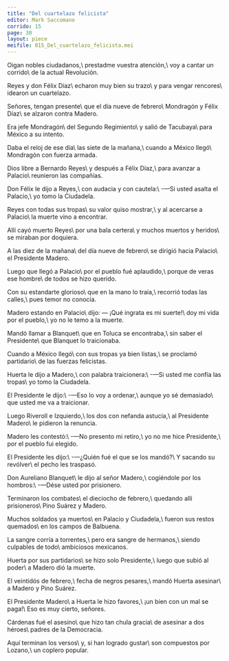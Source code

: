 ```yaml
---
title: "Del cuartelazo felicista"
editor: Mark Saccomano
corrido: 15
page: 30
layout: piece
meifile: 015_Del_cuartelazo_felicista.mei
---
```

Oigan nobles ciudadanos,\\
prestadme vuestra atención,\\
voy a cantar un corrido\\
de la actual Revolución.

Reyes y don Félix Díaz\\
echaron muy bien su trazo\\
y para vengar rencores\\
idearon un cuartelazo.

Señores, tengan presente\\
que el día nueve de febrero\\
Mondragón y Félix Díaz\\
se alzaron contra Madero.

Era jefe Mondragón\\
del Segundo Regimiento\\
y salió de Tacubaya\\
para México a su intento.

Daba el reloj de ese día\\
las siete de la mañana,\\
cuando a México llegó\\
Mondragón con fuerza armada.

Dios libre a Bernardo Reyes\\
y después a Félix Díaz,\\
para avanzar a Palacio\\
reunieron las compañías.

Don Félix le dijo a Reyes,\\
con audacia y con cautela:\\
-—Si usted asalta el Palacio,\\
yo tomo la Ciudadela.

Reyes con todas sus tropas\\
su valor quiso mostrar,\\
y al acercarse a Palacio\\
la muerte vino a encontrar.

Allí cayó muerto Reyes\\
por una bala certera\\
y muchos muertos y heridos\\
se miraban por doquiera.

A las diez de la mañana\\
del día nueve de febrero\\
se dirigió hacia Palacio\\
el Presidente Madero.

Luego que llegó a Palacio\\
por el pueblo fué aplaudido,\\
porque de veras ese hombre\\
de todos se hizo querido.

Con su estandarte glorioso\\
que en la mano lo traía,\\
recorrió todas las calles,\\
pues temor no conocía.

Madero estando en Palacio\\
dijo: — ¡Qué ingrata es mi suerte!\\
doy mi vida por el pueblo,\\
yo no le temo a la muerte.

Mandó llamar a Blanquet\\
que en Toluca se encontraba,\\
sin saber el Presidente\\
que Blanquet lo traicionaba.

Cuando a México llegó\\
con sus tropas ya bien listas,\\
se proclamó partidario\\
de las fuerzas felicistas.

Huerta le dijo a Madero,\\
con palabra traicionera:\\
-—Si usted me confía las tropas\\
yo tomo la Ciudadela.

El Presidente le dijo:\\
-—Eso lo voy a ordenar,\\
aunque yo sé demasiado\\
que usted me va a traicionar.

Luego Riveroll e Izquierdo,\\
los dos con nefanda astucia,\\
al Presidente Madero\\
le pidieron la renuncia.

Madero les contestó:\\
-—No presento mi retiro,\\
yo no me hice Presidente,\\
por el pueblo fui elegido.

El Presidente les dijo:\\
-—¿Quién fué el que se los mandó?\\
Y sacando su revólver\\
el pecho les traspasó.

Don Aureliano Blanquet\\
le dijo al señor Madero,\\
cogiéndole por los hombros:\\
-—Dése usted por prisionero.

Terminaron los combates\\
el dieciocho de febrero,\\
quedando allí prisioneros\\
Pino Suárez y Madero.

Muchos soldados ya muertos\\
en Palacio y Ciudadela,\\
fueron sus restos quemados\\
en los campos de Balbuena.

La sangre corría a torrentes,\\
pero era sangre de hermanos,\\
siendo culpables de todo\\
ambiciosos mexicanos.

Huerta por sus partidarios\\
se hizo solo Presidente,\\
luego que subió al poder\\
a Madero dió la muerte.

El veintidós de febrero,\\
fecha de negros pesares,\\
mandó Huerta asesinar\\
a Madero y Pino Suárez.

El Presidente Madero\\
a Huerta le hizo favores,\\
¡un bien con un mal se paga!\\
Eso es muy cierto, señores.

Cárdenas fué el asesino\\
que hizo tan chula gracia\\
de asesinar a dos héroes\\
padres de la Democracia.

Aquí terminan los versos\\
y, si han logrado gustar\\
son compuestos por Lozano,\\
un coplero popular.
